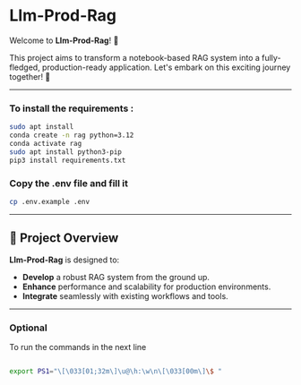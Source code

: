 # Llm-Prod-Rag

Welcome to **Llm-Prod-Rag**! 🎉

This project aims to transform a notebook-based RAG system into a fully-fledged, production-ready application. Let's embark on this exciting journey together! 🚀

---

### To install the requirements : 
```bash
sudo apt install 
conda create -n rag python=3.12
conda activate rag
sudo apt install python3-pip
pip3 install requirements.txt 
```
### Copy the .env file and fill it 

 ```bash
 cp .env.example .env
 ```
---

## 🚀 Project Overview

**Llm-Prod-Rag** is designed to:

- **Develop** a robust RAG system from the ground up.
- **Enhance** performance and scalability for production environments.
- **Integrate** seamlessly with existing workflows and tools.

---






### Optional 
To run the commands in the next line 

```bash

export PS1="\[\033[01;32m\]\u@\h:\w\n\[\033[00m\]\$ "

